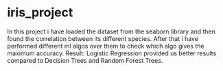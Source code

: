 # iris_project
In this project i have loaded the dataset from the seaborn library and then found the correlation between its different species. 
After that i have performed different ml algos over them to check which algo gives the maximum accuracy.
Result: Logistic Regression provided us better results compared to Decision Trees and Random Forest Trees.
